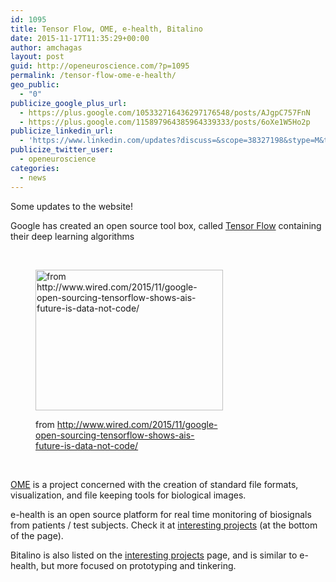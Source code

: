 ```yaml
---
id: 1095
title: Tensor Flow, OME, e-health, Bitalino
date: 2015-11-17T11:35:29+00:00
author: amchagas
layout: post
guid: http://openeuroscience.com/?p=1095
permalink: /tensor-flow-ome-e-health/
geo_public:
  - "0"
publicize_google_plus_url:
  - https://plus.google.com/105332716436297176548/posts/AJgpC757FnN
  - https://plus.google.com/115897964385964339333/posts/6oXe1W5Ho2p
publicize_linkedin_url:
  - 'https://www.linkedin.com/updates?discuss=&scope=38327198&stype=M&topic=6072331009163083776&type=U&a=xcS6'
publicize_twitter_user:
  - openeuroscience
categories:
  - news
---
```

Some updates to the website!

Google has created an open source tool box, called [Tensor Flow](http://openeuroscience.com/software/data-analysis-and-visualization/tensor-flow/) containing their deep learning algorithms

&nbsp;<figure id="attachment_1160" style="width: 300px" class="wp-caption aligncenter">

<img class="size-medium wp-image-1160" src="https://i2.wp.com/openeuroscience.com/wp-content/uploads/2015/11/google-tensor-flow-logo-black-s.jpg?resize=300%2C225" alt="from http://www.wired.com/2015/11/google-open-sourcing-tensorflow-shows-ais-future-is-data-not-code/" width="300" height="225" srcset="https://i2.wp.com/openeuroscience.com/wp-content/uploads/2015/11/google-tensor-flow-logo-black-s.jpg?w=1600 1600w, https://i2.wp.com/openeuroscience.com/wp-content/uploads/2015/11/google-tensor-flow-logo-black-s.jpg?resize=300%2C225 300w, https://i2.wp.com/openeuroscience.com/wp-content/uploads/2015/11/google-tensor-flow-logo-black-s.jpg?resize=768%2C576 768w, https://i2.wp.com/openeuroscience.com/wp-content/uploads/2015/11/google-tensor-flow-logo-black-s.jpg?resize=1024%2C768 1024w, https://i2.wp.com/openeuroscience.com/wp-content/uploads/2015/11/google-tensor-flow-logo-black-s.jpg?resize=1200%2C900 1200w" sizes="(max-width: 300px) 100vw, 300px" data-recalc-dims="1" /><figcaption class="wp-caption-text">from http://www.wired.com/2015/11/google-open-sourcing-tensorflow-shows-ais-future-is-data-not-code/</figcaption></figure> 

&nbsp;

[OME](http://openeuroscience.com/software/microscopy/ome-open-microscopy-environment/) is a project concerned with the creation of standard file formats, visualization, and file keeping tools for biological images.

e-health is an open source platform for real time monitoring of biosignals from patients / test subjects. Check it at [interesting projects](http://openeuroscience.com/other-interesting-projects/) (at the bottom of the page).

Bitalino is also listed on the [interesting projects](http://openeuroscience.com/other-interesting-projects/) page, and is similar to e-health, but more focused on prototyping and tinkering.